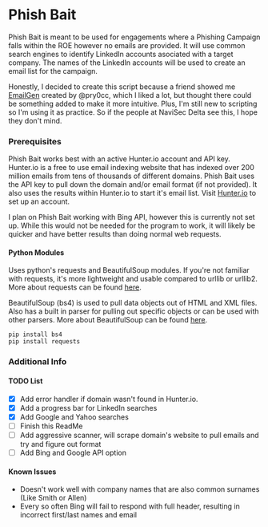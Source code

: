 # Phish Bait

Phish Bait is meant to be used for engagements where a Phishing Campaign falls within the ROE however no emails are provided. It will use common search engines to identify LinkedIn accounts asociated with a target company. The names of the LinkedIn accounts will be used to create an email list for the campaign. 

Honestly, I decided to create this script because a friend showed me [EmailGen](https://github.com/navisecdelta/EmailGen) created by @pry0cc, which I liked a lot, but thought there could be something added to make it more intuitive. Plus, I'm still new to scripting so I'm using it as practice. So if the people at NaviSec Delta see this, I hope they don't mind.

### Prerequisites

Phish Bait works best with an active Hunter.io account and API key. Hunter.io is a free to use email indexing website that has indexed over 200 million emails from tens of thousands of different domains. Phish Bait uses the API key to pull down the domain and/or email format (if not provided). It also uses the results within Hunter.io to start it's email list. Visit [Hunter.io](https://hunter.io/) to set up an account.

I plan on Phish Bait working with Bing API, however this is currently not set up. While this would not be needed for the program to work, it will likely be quicker and have better results than doing normal web requests.

#### Python Modules
Uses python's requests and BeautifulSoup modules. 
If you're not familiar with requests, it's more lightweight and usable compared to urllib or urllib2. More about requests can be found [here](https://2.python-requests.org//en/master/).

BeautifulSoup (bs4) is used to pull data objects out of HTML and XML files. Also has a built in parser for pulling out specific objects or can be used with other parsers. More about BeautifulSoup can be found [here](https://www.crummy.com/software/BeautifulSoup/bs4/doc/).

```
pip install bs4
pip install requests
```

### Additional Info

#### TODO List

- [X] Add error handler if domain wasn't found in Hunter.io.
- [X] Add a progress bar for LinkedIn searches
- [X] Add Google and Yahoo searches
- [ ] Finish this ReadMe
- [ ] Add aggressive scanner, will scrape domain's website to pull emails and try and figure out format
- [ ] Add Bing and Google API option

#### Known Issues

- Doesn't work well with company names that are also common surnames (Like Smith or Allen)
- Every so often Bing will fail to respond with full header, resulting in incorrect first/last names and email
